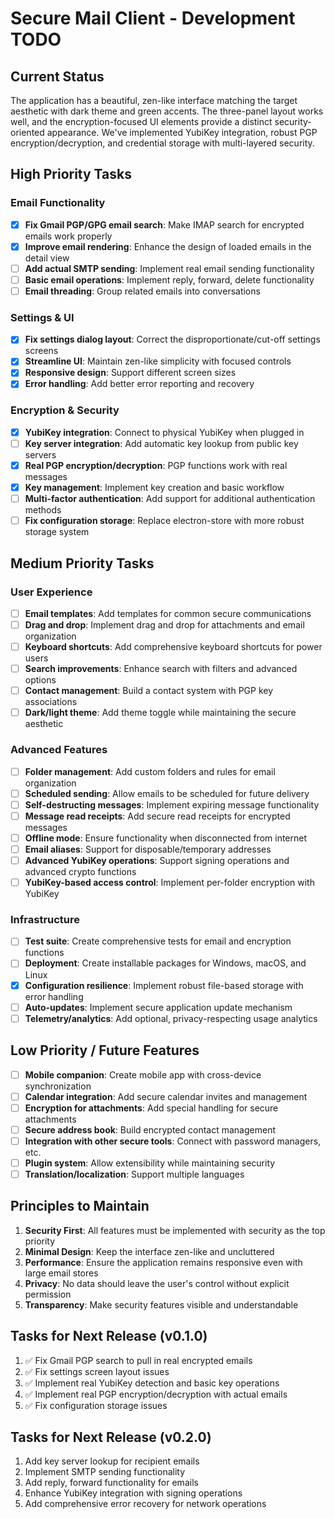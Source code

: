 # Secure Mail Client - Development TODO

## Current Status
The application has a beautiful, zen-like interface matching the target aesthetic with dark theme and green accents. The three-panel layout works well, and the encryption-focused UI elements provide a distinct security-oriented appearance. We've implemented YubiKey integration, robust PGP encryption/decryption, and credential storage with multi-layered security.

## High Priority Tasks

### Email Functionality
- [x] **Fix Gmail PGP/GPG email search**: Make IMAP search for encrypted emails work properly
- [x] **Improve email rendering**: Enhance the design of loaded emails in the detail view
- [ ] **Add actual SMTP sending**: Implement real email sending functionality
- [ ] **Basic email operations**: Implement reply, forward, delete functionality 
- [ ] **Email threading**: Group related emails into conversations

### Settings & UI
- [x] **Fix settings dialog layout**: Correct the disproportionate/cut-off settings screens
- [x] **Streamline UI**: Maintain zen-like simplicity with focused controls
- [x] **Responsive design**: Support different screen sizes
- [x] **Error handling**: Add better error reporting and recovery

### Encryption & Security
- [x] **YubiKey integration**: Connect to physical YubiKey when plugged in
- [ ] **Key server integration**: Add automatic key lookup from public key servers
- [x] **Real PGP encryption/decryption**: PGP functions work with real messages
- [x] **Key management**: Implement key creation and basic workflow
- [ ] **Multi-factor authentication**: Add support for additional authentication methods
- [ ] **Fix configuration storage**: Replace electron-store with more robust storage system

## Medium Priority Tasks

### User Experience
- [ ] **Email templates**: Add templates for common secure communications
- [ ] **Drag and drop**: Implement drag and drop for attachments and email organization
- [ ] **Keyboard shortcuts**: Add comprehensive keyboard shortcuts for power users
- [ ] **Search improvements**: Enhance search with filters and advanced options
- [ ] **Contact management**: Build a contact system with PGP key associations
- [ ] **Dark/light theme**: Add theme toggle while maintaining the secure aesthetic

### Advanced Features
- [ ] **Folder management**: Add custom folders and rules for email organization
- [ ] **Scheduled sending**: Allow emails to be scheduled for future delivery
- [ ] **Self-destructing messages**: Implement expiring message functionality
- [ ] **Message read receipts**: Add secure read receipts for encrypted messages
- [ ] **Offline mode**: Ensure functionality when disconnected from internet
- [ ] **Email aliases**: Support for disposable/temporary addresses
- [ ] **Advanced YubiKey operations**: Support signing operations and advanced crypto functions
- [ ] **YubiKey-based access control**: Implement per-folder encryption with YubiKey

### Infrastructure
- [ ] **Test suite**: Create comprehensive tests for email and encryption functions
- [ ] **Deployment**: Create installable packages for Windows, macOS, and Linux
- [x] **Configuration resilience**: Implement robust file-based storage with error handling
- [ ] **Auto-updates**: Implement secure application update mechanism
- [ ] **Telemetry/analytics**: Add optional, privacy-respecting usage analytics

## Low Priority / Future Features

- [ ] **Mobile companion**: Create mobile app with cross-device synchronization
- [ ] **Calendar integration**: Add secure calendar invites and management
- [ ] **Encryption for attachments**: Add special handling for secure attachments
- [ ] **Secure address book**: Build encrypted contact management
- [ ] **Integration with other secure tools**: Connect with password managers, etc.
- [ ] **Plugin system**: Allow extensibility while maintaining security
- [ ] **Translation/localization**: Support multiple languages

## Principles to Maintain

1. **Security First**: All features must be implemented with security as the top priority
2. **Minimal Design**: Keep the interface zen-like and uncluttered
3. **Performance**: Ensure the application remains responsive even with large email stores
4. **Privacy**: No data should leave the user's control without explicit permission
5. **Transparency**: Make security features visible and understandable

## Tasks for Next Release (v0.1.0)

1. ✅ Fix Gmail PGP search to pull in real encrypted emails
2. ✅ Fix settings screen layout issues
3. ✅ Implement real YubiKey detection and basic key operations
4. ✅ Implement real PGP encryption/decryption with actual emails
5. ✅ Fix configuration storage issues

## Tasks for Next Release (v0.2.0)

1. Add key server lookup for recipient emails
2. Implement SMTP sending functionality
3. Add reply, forward functionality for emails
4. Enhance YubiKey integration with signing operations
5. Add comprehensive error recovery for network operations